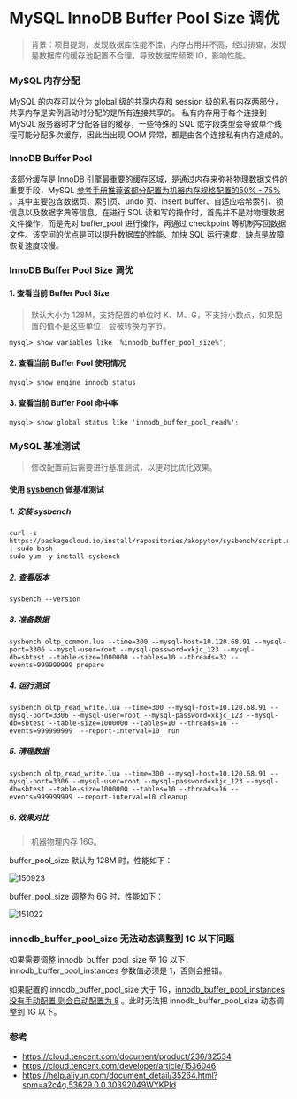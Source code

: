 # MySQL InnoDB Buffer Pool Size 调优

> 背景：项目提测，发现数据库性能不佳，内存占用并不高，经过排查，发现是数据库的缓存池配置不合理，导致数据库频繁 IO，影响性能。

### MySQL 内存分配

MySQL 的内存可以分为 global 级的共享内存和 session 级的私有内存两部分，共享内存是实例启动时分配的是所有连接共享的。
私有内存用于每个连接到 MySQL 服务器时才分配各自的缓存，一些特殊的 SQL 或字段类型会导致单个线程可能分配多次缓存，因此当出现
OOM 异常，都是由各个连接私有内存造成的。

### InnoDB Buffer Pool

该部分缓存是 InnoDB
引擎最重要的缓存区域，是通过内存来弥补物理数据文件的重要手段，MySQL [参考手册推荐该部分配置为机器内存规格配置的50% - 75%](https://dev.mysql.com/doc/refman/8.0/en/memory-use.html)
。其中主要包含数据页、索引页、undo 页、insert buffer、自适应哈希索引、锁信息以及数据字典等信息。在进行 SQL
读和写的操作时，首先并不是对物理数据文件操作，而是先对 buffer_pool 进行操作，再通过 checkpoint
等机制写回数据文件。该空间的优点是可以提升数据库的性能、加快 SQL 运行速度，缺点是故障恢复速度较慢。

### InnoDB Buffer Pool Size 调优

#### 1. 查看当前 Buffer Pool Size

> 默认大小为 128M，支持配置的单位时 K、M、G，不支持小数点，如果配置的值不是这些单位，会被转换为字节。

```shell
mysql> show variables like '%innodb_buffer_pool_size%';
```

#### 2. 查看当前 Buffer Pool 使用情况

```shell
mysql> show engine innodb status
```

#### 3. 查看当前 Buffer Pool 命中率

```shell
mysql> show global status like 'innodb_buffer_pool_read%';
```

### MySQL 基准测试

> 修改配置前后需要进行基准测试，以便对比优化效果。

#### 使用 [sysbench](https://github.com/akopytov/sysbench) 做基准测试

##### 1. 安装 sysbench

```shell
curl -s https://packagecloud.io/install/repositories/akopytov/sysbench/script.rpm.sh | sudo bash
sudo yum -y install sysbench
```

##### 2. 查看版本

```shell
sysbench --version
```

##### 3. 准备数据

```shell
sysbench oltp_common.lua --time=300 --mysql-host=10.120.68.91 --mysql-port=3306 --mysql-user=root --mysql-password=xkjc_123 --mysql-db=sbtest --table-size=1000000 --tables=10 --threads=32 --events=999999999 prepare
```

##### 4. 运行测试

```shell
sysbench oltp_read_write.lua --time=300 --mysql-host=10.120.68.91 --mysql-port=3306 --mysql-user=root --mysql-password=xkjc_123 --mysql-db=sbtest --table-size=1000000 --tables=10 --threads=16 --events=999999999  --report-interval=10  run
```

##### 5. 清理数据

```shell
sysbench oltp_read_write.lua --time=300 --mysql-host=10.120.68.91 --mysql-port=3306 --mysql-user=root --mysql-password=xkjc_123 --mysql-db=sbtest --table-size=1000000 --tables=10 --threads=16 --events=999999999 --report-interval=10 cleanup
```

##### 6. 效果对比

> 机器物理内存 16G。

buffer_pool_size 默认为 128M 时，性能如下：

![150923](https://image.yuhaowin.com/2023/06/06/150923.png)

buffer_pool_size 调整为 6G 时，性能如下：

![151022](https://image.yuhaowin.com/2023/06/06/151022.png)

### innodb_buffer_pool_size 无法动态调整到 1G 以下问题

如果需要调整 innodb_buffer_pool_size 至 1G 以下，innodb_buffer_pool_instances 参数值必须是 1，否则会报错。

如果配置的 innodb_buffer_pool_size 大于 1G，[innodb_buffer_pool_instances 没有手动配置
则会自动配置为 8](https://dev.mysql.com/doc/refman/8.0/en/innodb-parameters.html#sysvar_innodb_buffer_pool_instances)
。此时无法把 innodb_buffer_pool_size 动态调整到 1G 以下。

### 参考

+ https://cloud.tencent.com/document/product/236/32534
+ https://cloud.tencent.com/developer/article/1536046
+ https://help.aliyun.com/document_detail/35264.html?spm=a2c4g.53629.0.0.30392049WYKPId
